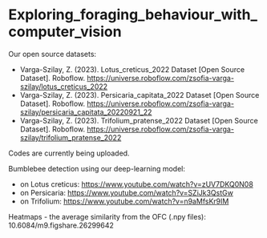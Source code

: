 # Exploring_foraging_behaviour_with_computer_vision

Our open source datasets:
- Varga-Szilay, Z. (2023). Lotus_creticus_2022 Dataset [Open Source Dataset]. Roboflow. https://universe.roboflow.com/zsofia-varga-szilay/lotus_creticus_2022
- Varga-Szilay, Z. (2023). Persicaria_capitata_2022 Dataset [Open Source Dataset]. Roboflow. https://universe.roboflow.com/zsofia-varga-szilay/persicaria_capitata_20220921_22
- Varga-Szilay, Z. (2023). Trifolium_pratense_2022 Dataset [Open Source Dataset]. Roboflow. https://universe.roboflow.com/zsofia-varga-szilay/trifolium_pratense_2022

Codes are currently being uploaded.

Bumblebee detection using our deep-learning model:
- on Lotus creticus: https://www.youtube.com/watch?v=zUV7DKQ0N08
- on Persicaria: https://www.youtube.com/watch?v=SZiJk3QstGw
- on Trifolium: https://www.youtube.com/watch?v=n9aMfsKr9IM

Heatmaps - the average similarity from the OFC (.npy files): 10.6084/m9.figshare.26299642
